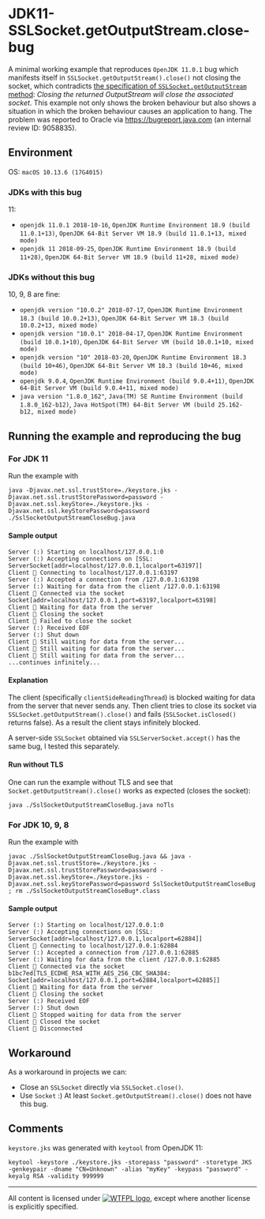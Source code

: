 # JDK11-SSLSocket.getOutputStream.close-bug
A minimal working example that reproduces
```OpenJDK 11.0.1``` bug which manifests itself in ```SSLSocket.getOutputStream().close()``` not closing the socket, which contradicts [the specification of ```SSLSocket.getOutputStream``` method](https://docs.oracle.com/en/java/javase/11/docs/api/java.base/java/net/Socket.html#getOutputStream()): _Closing the returned OutputStream will close the associated socket_. This example not only shows the broken behaviour but also shows a situation in which the broken behaviour causes an application to hang. The problem was reported to Oracle via https://bugreport.java.com (an internal review ID: 9058835).

## Environment
OS: ```macOS 10.13.6 (17G4015)```
### JDKs with this bug
11:
* ```openjdk 11.0.1 2018-10-16```, ```OpenJDK Runtime Environment 18.9 (build 11.0.1+13)```, ```OpenJDK 64-Bit Server VM 18.9 (build 11.0.1+13, mixed mode)```
* ```openjdk 11 2018-09-25```, ```OpenJDK Runtime Environment 18.9 (build 11+28)```, ```OpenJDK 64-Bit Server VM 18.9 (build 11+28, mixed mode)```
### JDKs without this bug
10, 9, 8 are fine:
* ```openjdk version "10.0.2" 2018-07-17```, ```OpenJDK Runtime Environment 18.3 (build 10.0.2+13)```, ```OpenJDK 64-Bit Server VM 18.3 (build 10.0.2+13, mixed mode)```
* ```openjdk version "10.0.1" 2018-04-17```, ```OpenJDK Runtime Environment (build 10.0.1+10)```, ```OpenJDK 64-Bit Server VM (build 10.0.1+10, mixed mode)```
* ```openjdk version "10" 2018-03-20```, ```OpenJDK Runtime Environment 18.3 (build 10+46)```, ```OpenJDK 64-Bit Server VM 18.3 (build 10+46, mixed mode)```
* ```openjdk 9.0.4```, ```OpenJDK Runtime Environment (build 9.0.4+11)```, ```OpenJDK 64-Bit Server VM (build 9.0.4+11, mixed mode)```
* ```java version "1.8.0_162"```, ```Java(TM) SE Runtime Environment (build 1.8.0_162-b12)```, ```Java HotSpot(TM) 64-Bit Server VM (build 25.162-b12, mixed mode)```

## Running the example and reproducing the bug
### For JDK 11
Run the example with
```
java -Djavax.net.ssl.trustStore=./keystore.jks -Djavax.net.ssl.trustStorePassword=password -Djavax.net.ssl.keyStore=./keystore.jks -Djavax.net.ssl.keyStorePassword=password ./SslSocketOutputStreamCloseBug.java
```
#### Sample output
```
Server (:) Starting on localhost/127.0.0.1:0
Server (:) Accepting connections on [SSL: ServerSocket[addr=localhost/127.0.0.1,localport=63197]]
Client 🔌 Connecting to localhost/127.0.0.1:63197
Server (:) Accepted a connection from /127.0.0.1:63198
Server (:) Waiting for data from the client /127.0.0.1:63198
Client 🔌 Connected via the socket Socket[addr=localhost/127.0.0.1,port=63197,localport=63198]
Client 🔌 Waiting for data from the server
Client 🔌 Closing the socket
Client 🔌 Failed to close the socket
Server (:) Received EOF
Server (:) Shut down
Client 🔌 Still waiting for data from the server...
Client 🔌 Still waiting for data from the server...
Client 🔌 Still waiting for data from the server...
...continues infinitely...
```
#### Explanation
The client (specifically ```clientSideReadingThread```) is blocked waiting for data from the server that never sends any. Then client tries to close its socket via ```SSLSocket.getOutputStream().close()``` and fails (```SSLSocket.isClosed()``` returns false). As a result the client stays infinitely blocked.

A server-side ```SSLSocket``` obtained via ```SSLServerSocket.accept()``` has the same bug, I tested this separately.
#### Run without TLS
One can run the example without TLS and see that ```Socket.getOutputStream().close()``` works as expected (closes the socket):
```
java ./SslSocketOutputStreamCloseBug.java noTls
```

### For JDK 10, 9, 8
Run the example with
```
javac ./SslSocketOutputStreamCloseBug.java && java -Djavax.net.ssl.trustStore=./keystore.jks -Djavax.net.ssl.trustStorePassword=password -Djavax.net.ssl.keyStore=./keystore.jks -Djavax.net.ssl.keyStorePassword=password SslSocketOutputStreamCloseBug ; rm ./SslSocketOutputStreamCloseBug*.class
```
#### Sample output
```
Server (:) Starting on localhost/127.0.0.1:0
Server (:) Accepting connections on [SSL: ServerSocket[addr=localhost/127.0.0.1,localport=62884]]
Client 🔌 Connecting to localhost/127.0.0.1:62884
Server (:) Accepted a connection from /127.0.0.1:62885
Server (:) Waiting for data from the client /127.0.0.1:62885
Client 🔌 Connected via the socket b1bc7ed[TLS_ECDHE_RSA_WITH_AES_256_CBC_SHA384: Socket[addr=localhost/127.0.0.1,port=62884,localport=62885]]
Client 🔌 Waiting for data from the server
Client 🔌 Closing the socket
Server (:) Received EOF
Server (:) Shut down
Client 🔌 Stopped waiting for data from the server
Client 🔌 Closed the socket
Client 🔌 Disconnected
```

## Workaround
As a workaround in projects we can:
* Close an ```SSLSocket``` directly via ```SSLSocket.close()```.
* Use ```Socket``` :)  At least ```Socket.getOutputStream().close()``` does not have this bug.

## Comments
```keystore.jks``` was generated with ```keytool``` from OpenJDK 11:
```
keytool -keystore ./keystore.jks -storepass "password" -storetype JKS -genkeypair -dname "CN=Unknown" -alias "myKey" -keypass "password" -keyalg RSA -validity 999999
```

---

All content is licensed under [![WTFPL logo](http://www.wtfpl.net/wp-content/uploads/2012/12/wtfpl-badge-2.png)](http://www.wtfpl.net/),
except where another license is explicitly specified.
